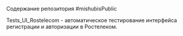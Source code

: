 Содержание репозитория #mishubisPublic

Tests_UI_Rostelecom - автоматическое тестирование интерфейса регистрации и авторизации в Ростелеком.


